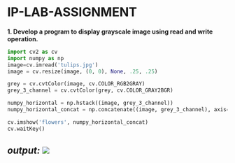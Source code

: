 # IP-LAB-ASSIGNMENT
**1. Develop a program to display grayscale image using read and write operation.**
```python
import cv2 as cv
import numpy as np
image=cv.imread('tulips.jpg')
image = cv.resize(image, (0, 0), None, .25, .25)

grey = cv.cvtColor(image, cv.COLOR_RGB2GRAY)
grey_3_channel = cv.cvtColor(grey, cv.COLOR_GRAY2BGR)

numpy_horizontal = np.hstack((image, grey_3_channel))
numpy_horizontal_concat = np.concatenate((image, grey_3_channel), axis=1)

cv.imshow('flowers', numpy_horizontal_concat)
cv.waitKey()
```
***output:***
![](OUTPUT/OUTPUT/prg1op.jpg)
---
